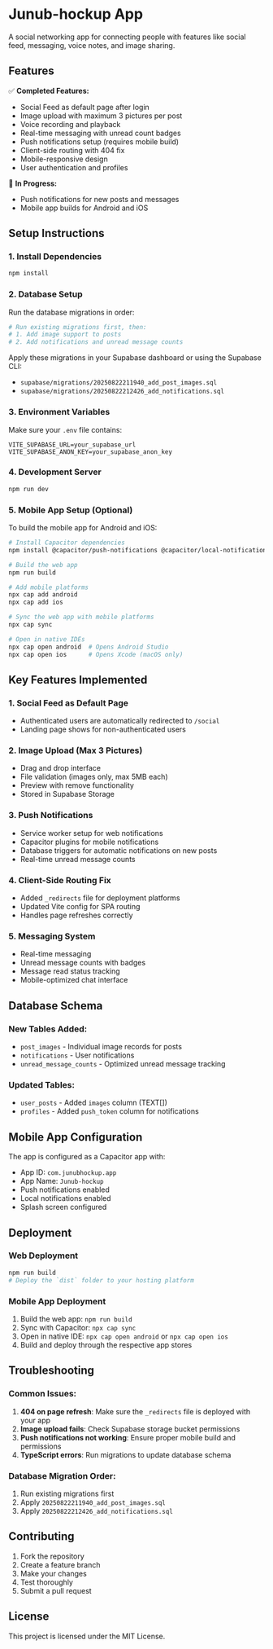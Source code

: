 # Junub-hockup App

A social networking app for connecting people with features like social feed, messaging, voice notes, and image sharing.

## Features

✅ **Completed Features:**
- Social Feed as default page after login
- Image upload with maximum 3 pictures per post
- Voice recording and playback
- Real-time messaging with unread count badges
- Push notifications setup (requires mobile build)
- Client-side routing with 404 fix
- Mobile-responsive design
- User authentication and profiles

🚧 **In Progress:**
- Push notifications for new posts and messages
- Mobile app builds for Android and iOS

## Setup Instructions

### 1. Install Dependencies

```bash
npm install
```

### 2. Database Setup

Run the database migrations in order:

```bash
# Run existing migrations first, then:
# 1. Add image support to posts
# 2. Add notifications and unread message counts
```

Apply these migrations in your Supabase dashboard or using the Supabase CLI:
- `supabase/migrations/20250822211940_add_post_images.sql`
- `supabase/migrations/20250822212426_add_notifications.sql`

### 3. Environment Variables

Make sure your `.env` file contains:
```
VITE_SUPABASE_URL=your_supabase_url
VITE_SUPABASE_ANON_KEY=your_supabase_anon_key
```

### 4. Development Server

```bash
npm run dev
```

### 5. Mobile App Setup (Optional)

To build the mobile app for Android and iOS:

```bash
# Install Capacitor dependencies
npm install @capacitor/push-notifications @capacitor/local-notifications @capacitor/app @capacitor/status-bar @capacitor/splash-screen

# Build the web app
npm run build

# Add mobile platforms
npx cap add android
npx cap add ios

# Sync the web app with mobile platforms
npx cap sync

# Open in native IDEs
npx cap open android  # Opens Android Studio
npx cap open ios      # Opens Xcode (macOS only)
```

## Key Features Implemented

### 1. Social Feed as Default Page
- Authenticated users are automatically redirected to `/social`
- Landing page shows for non-authenticated users

### 2. Image Upload (Max 3 Pictures)
- Drag and drop interface
- File validation (images only, max 5MB each)
- Preview with remove functionality
- Stored in Supabase Storage

### 3. Push Notifications
- Service worker setup for web notifications
- Capacitor plugins for mobile notifications
- Database triggers for automatic notifications on new posts
- Real-time unread message counts

### 4. Client-Side Routing Fix
- Added `_redirects` file for deployment platforms
- Updated Vite config for SPA routing
- Handles page refreshes correctly

### 5. Messaging System
- Real-time messaging
- Unread message counts with badges
- Message read status tracking
- Mobile-optimized chat interface

## Database Schema

### New Tables Added:
- `post_images` - Individual image records for posts
- `notifications` - User notifications
- `unread_message_counts` - Optimized unread message tracking

### Updated Tables:
- `user_posts` - Added `images` column (TEXT[])
- `profiles` - Added `push_token` column for notifications

## Mobile App Configuration

The app is configured as a Capacitor app with:
- App ID: `com.junubhockup.app`
- App Name: `Junub-hockup`
- Push notifications enabled
- Local notifications enabled
- Splash screen configured

## Deployment

### Web Deployment
```bash
npm run build
# Deploy the `dist` folder to your hosting platform
```

### Mobile App Deployment
1. Build the web app: `npm run build`
2. Sync with Capacitor: `npx cap sync`
3. Open in native IDE: `npx cap open android` or `npx cap open ios`
4. Build and deploy through the respective app stores

## Troubleshooting

### Common Issues:

1. **404 on page refresh**: Make sure the `_redirects` file is deployed with your app
2. **Image upload fails**: Check Supabase storage bucket permissions
3. **Push notifications not working**: Ensure proper mobile build and permissions
4. **TypeScript errors**: Run migrations to update database schema

### Database Migration Order:
1. Run existing migrations first
2. Apply `20250822211940_add_post_images.sql`
3. Apply `20250822212426_add_notifications.sql`

## Contributing

1. Fork the repository
2. Create a feature branch
3. Make your changes
4. Test thoroughly
5. Submit a pull request

## License

This project is licensed under the MIT License.

